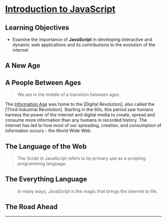 # [Introduction to JavaScript](https://login.codingdojo.com/m/754/16712/124455)


## Learning Objectives

- Examine the importance of __JavaScript__ in developing interactive and dynamic web applications and its contributions to the evolution of the internet




## A New Age

## A People Between Ages

>We are in the middle of a transition between ages.

The [Information Age] was home to the [Digital Revolution], also called the [Third Industrial Revolution]. Starting in the 60s, this period saw humans harness the power of the internet and digital media to create, spread and consume more information than any humans in recorded history. The internet has led to how most of our spreading, creation, and consumption of information occurs - the World Wide Web.


## The Language of the Web

>The Script in JavaScript refers to its primary use as a scripting programming language. 

## The Everything Language

>In many ways, JavaScript is the magic that brings the internet to life.

## The Road Ahead

---

[Information Age]: https://en.wikipedia.org/wiki/Information_Age "title"